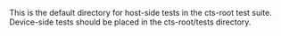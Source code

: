 This is the default directory for host-side tests in the cts-root test suite.
Device-side tests should be placed in the cts-root/tests directory.
